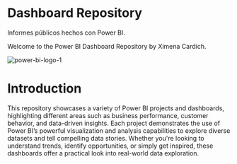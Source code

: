 # Dashboard Repository
Informes públicos hechos con Power BI.


Welcome to the Power BI Dashboard Repository by Ximena Cardich.

![power-bi-logo-1](https://github.com/user-attachments/assets/8d41e135-5ffa-4f71-a6ac-27f6b5c7cd76)


# Introduction

This repository showcases a variety of Power BI projects and dashboards, highlighting different areas such as business performance, customer behavior, and data-driven insights. Each project demonstrates the use of Power BI’s powerful visualization and analysis capabilities to explore diverse datasets and tell compelling data stories. Whether you're looking to understand trends, identify opportunities, or simply get inspired, these dashboards offer a practical look into real-world data exploration.


